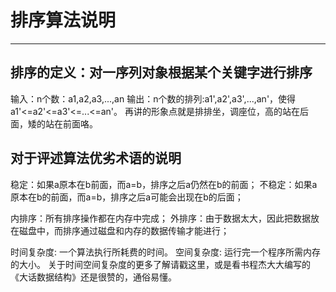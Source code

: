 # 排序算法说明

*****

## 排序的定义：对一序列对象根据某个关键字进行排序

输入：n个数：a1,a2,a3,...,an
输出：n个数的排列:a1',a2',a3',...,an'，使得a1'<=a2'<=a3'<=...<=an'。
再讲的形象点就是排排坐，调座位，高的站在后面，矮的站在前面咯。

## 对于评述算法优劣术语的说明

稳定：如果a原本在b前面，而a=b，排序之后a仍然在b的前面；
不稳定：如果a原本在b的前面，而a=b，排序之后a可能会出现在b的后面；

内排序：所有排序操作都在内存中完成；
外排序：由于数据太大，因此把数据放在磁盘中，而排序通过磁盘和内存的数据传输才能进行；

时间复杂度: 一个算法执行所耗费的时间。
空间复杂度: 运行完一个程序所需内存的大小。
关于时间空间复杂度的更多了解请戳这里，或是看书程杰大大编写的《大话数据结构》还是很赞的，通俗易懂。
